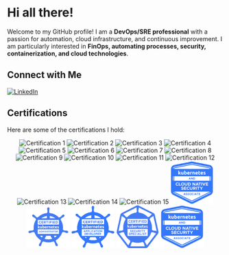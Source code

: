 # Hi all there!

Welcome to my GitHub profile! I am a **DevOps/SRE professional** with a passion for automation, cloud infrastructure, and continuous improvement. I am particularly interested in **FinOps, automating processes, security, containerization, and cloud technologies**.

## Connect with Me

[![LinkedIn](https://img.shields.io/badge/LinkedIn-Connect-blue)](https://www.linkedin.com/in/iammichaelt/)

## Certifications

Here are some of the certifications I hold:

<div align="center">
  <img src="./certs/1.png" alt="Certification 1" width="100" height="100">
  <img src="./certs/2.png" alt="Certification 2" width="100" height="100">
  <img src="./certs/3.png" alt="Certification 3" width="100" height="100">
  <img src="./certs/4.png" alt="Certification 4" width="100" height="100">
  <img src="./certs/5.png" alt="Certification 5" width="100" height="100">
  <img src="./certs/6.png" alt="Certification 6" width="100" height="100">
  <img src="./certs/7.png" alt="Certification 7" width="100" height="100">
  <img src="./certs/8.png" alt="Certification 8" width="100" height="100">
  <img src="./certs/9.png" alt="Certification 9" width="100" height="100">
  <img src="./certs/10.png" alt="Certification 10" width="100" height="100">
  <img src="./certs/11.png" alt="Certification 11" width="100" height="100">
  <img src="./certs/12.png" alt="Certification 12" width="100" height="100">
  <img src="./certs/13.png" alt="Certification 13" width="100" height="100">
  <img src="./certs/14.png" alt="Certification 14" width="100" height="100">
  <img src="./certs/15.png" alt="Certification 15" width="100" height="100">
  <img src="./certs/17.png" alt="Certification 17" width="100" height="100">
  <img src="./certs/18.png" alt="Certification 18" width="100" height="100">
  <img src="./certs/19.png" alt="Certification 19" width="100" height="100">
  <img src="./certs/20.png" alt="Certification 20" width="100" height="100">
  <img src="./certs/21.png" alt="Certification 21" width="100" height="100">
</div>
